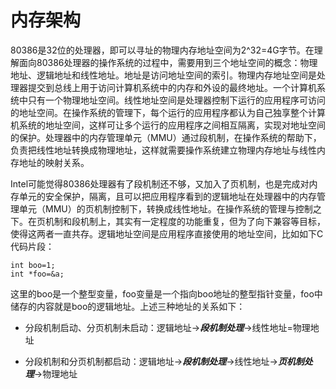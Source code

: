 # 内存架构
80386是32位的处理器，即可以寻址的物理内存地址空间为2\^32=4G字节。在理解面向80386处理器的操作系统的过程中，需要用到三个地址空间的概念：物理地址、逻辑地址和线性地址。地址是访问地址空间的索引。物理内存地址空间是处理器提交到总线上用于访问计算机系统中的内存和外设的最终地址。一个计算机系统中只有一个物理地址空间。线性地址空间是处理器控制下运行的应用程序可访问的地址空间。在操作系统的管理下，每个运行的应用程序都认为自己独享整个计算机系统的地址空间，这样可让多个运行的应用程序之间相互隔离，实现对地址空间的保护。处理器中的内存管理单元（MMU）通过段机制，在操作系统的帮助下，负责把线性地址转换成物理地址，这样就需要操作系统建立物理内存地址与线性内存地址的映射关系。

Intel可能觉得80386处理器有了段机制还不够，又加入了页机制，也是完成对内存单元的安全保护，隔离，且可以把应用程序看到的逻辑地址在处理器中的内存管理单元（MMU）的页机制控制下，转换成线性地址。在操作系统的管理与控制之下。在页机制和段机制上，其实有一定程度的功能重复，但为了向下兼容等目标，使得这两者一直共存。逻辑地址空间是应用程序直接使用的地址空间，比如如下C代码片段：
```
int boo=1;
int *foo=&a;
```
这里的boo是一个整型变量，foo变量是一个指向boo地址的整型指针变量，foo中储存的内容就是boo的逻辑地址。上述三种地址的关系如下：

 * 分段机制启动、分页机制未启动：逻辑地址-\>***段机制处理***-\>线性地址=物理地址

 * 分段机制和分页机制都启动：逻辑地址-\>***段机制处理***-\>线性地址-\>***页机制处理***-\>物理地址

